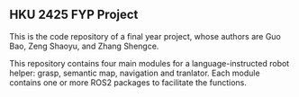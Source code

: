 ## HKU 2425 FYP Project 
This is the code repository of a final year project, whose authors are Guo Bao, Zeng Shaoyu, and Zhang Shengce.

This repository contains four main modules for a language-instructed robot helper: grasp, semantic map, navigation and tranlator. Each module contains one or more ROS2 packages to facilitate the functions.